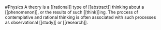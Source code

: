 #Physics 
A theory is a [[rational]] type of [[abstract]] thinking about a [[phenomenon]], or the results of such [[think]]ing. The process of contemplative and rational thinking is often associated with such processes as observational [[study]] or [[research]].